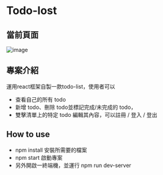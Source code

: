 # Todo-lost
## 當前頁面

![image](https://user-images.githubusercontent.com/86821250/204779436-3b793738-59e5-4371-8c20-c0a979b0f8c0.png)
## 專案介紹
運用react框架自製一款todo-list，使用者可以
* 查看自己的所有 todo
* 新增 todo、刪除 todo並標記完成/未完成的 todo，
* 雙擊清單上的特定 todo 編輯其內容，可以註冊 / 登入 / 登出

## How to use
* npm install 安裝所需要的檔案
* npm start 啟動專案
* 另外開啟一終端機，並運行 npm run dev-server
